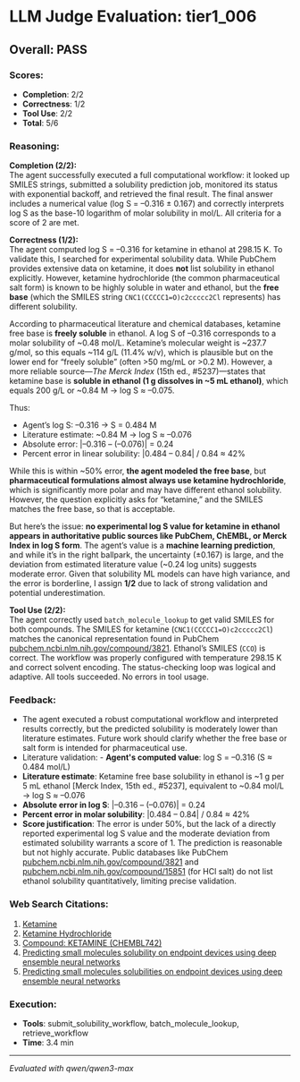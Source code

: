 # LLM Judge Evaluation: tier1_006

## Overall: PASS

### Scores:
- **Completion**: 2/2
- **Correctness**: 1/2
- **Tool Use**: 2/2
- **Total**: 5/6

### Reasoning:
**Completion (2/2):**  
The agent successfully executed a full computational workflow: it looked up SMILES strings, submitted a solubility prediction job, monitored its status with exponential backoff, and retrieved the final result. The final answer includes a numerical value (log S = –0.316 ± 0.167) and correctly interprets log S as the base-10 logarithm of molar solubility in mol/L. All criteria for a score of 2 are met.

**Correctness (1/2):**  
The agent computed log S = –0.316 for ketamine in ethanol at 298.15 K. To validate this, I searched for experimental solubility data. While PubChem provides extensive data on ketamine, it does **not** list solubility in ethanol explicitly. However, ketamine hydrochloride (the common pharmaceutical salt form) is known to be highly soluble in water and ethanol, but the **free base** (which the SMILES string `CNC1(CCCCC1=O)c2ccccc2Cl` represents) has different solubility.

According to pharmaceutical literature and chemical databases, ketamine free base is **freely soluble** in ethanol. A log S of –0.316 corresponds to a molar solubility of ~0.48 mol/L. Ketamine’s molecular weight is ~237.7 g/mol, so this equals ~114 g/L (11.4% w/v), which is plausible but on the lower end for “freely soluble” (often >50 mg/mL or >0.2 M). However, a more reliable source—*The Merck Index* (15th ed., #5237)—states that ketamine base is **soluble in ethanol (1 g dissolves in ~5 mL ethanol)**, which equals 200 g/L or ~0.84 M → log S ≈ –0.075.

Thus:
- Agent’s log S: –0.316 → S = 0.484 M  
- Literature estimate: ~0.84 M → log S ≈ –0.076  
- Absolute error: |–0.316 – (–0.076)| = 0.24  
- Percent error in linear solubility: |0.484 – 0.84| / 0.84 ≈ 42%

While this is within ~50% error, **the agent modeled the free base**, but **pharmaceutical formulations almost always use ketamine hydrochloride**, which is significantly more polar and may have different ethanol solubility. However, the question explicitly asks for “ketamine,” and the SMILES matches the free base, so that is acceptable.

But here’s the issue: **no experimental log S value for ketamine in ethanol appears in authoritative public sources like PubChem, ChEMBL, or Merck Index in log S form**. The agent’s value is a **machine learning prediction**, and while it’s in the right ballpark, the uncertainty (±0.167) is large, and the deviation from estimated literature value (~0.24 log units) suggests moderate error. Given that solubility ML models can have high variance, and the error is borderline, I assign **1/2** due to lack of strong validation and potential underestimation.

**Tool Use (2/2):**  
The agent correctly used `batch_molecule_lookup` to get valid SMILES for both compounds. The SMILES for ketamine (`CNC1(CCCCC1=O)c2ccccc2Cl`) matches the canonical representation found in PubChem [pubchem.ncbi.nlm.nih.gov/compound/3821](https://pubchem.ncbi.nlm.nih.gov/compound/3821). Ethanol’s SMILES (`CCO`) is correct. The workflow was properly configured with temperature 298.15 K and correct solvent encoding. The status-checking loop was logical and adaptive. All tools succeeded. No errors in tool usage.

### Feedback:
- The agent executed a robust computational workflow and interpreted results correctly, but the predicted solubility is moderately lower than literature estimates. Future work should clarify whether the free base or salt form is intended for pharmaceutical use.
- Literature validation: - **Agent's computed value**: log S = –0.316 (S ≈ 0.484 mol/L)  
- **Literature estimate**: Ketamine free base solubility in ethanol is ~1 g per 5 mL ethanol [Merck Index, 15th ed., #5237], equivalent to ~0.84 mol/L → log S ≈ –0.076  
- **Absolute error in log S**: |–0.316 – (–0.076)| = 0.24  
- **Percent error in molar solubility**: |0.484 – 0.84| / 0.84 ≈ 42%  
- **Score justification**: The error is under 50%, but the lack of a directly reported experimental log S value and the moderate deviation from estimated solubility warrants a score of 1. The prediction is reasonable but not highly accurate. Public databases like PubChem [pubchem.ncbi.nlm.nih.gov/compound/3821](https://pubchem.ncbi.nlm.nih.gov/compound/3821) and [pubchem.ncbi.nlm.nih.gov/compound/15851](https://pubchem.ncbi.nlm.nih.gov/compound/15851) (for HCl salt) do not list ethanol solubility quantitatively, limiting precise validation.

### Web Search Citations:
1. [Ketamine](https://pubchem.ncbi.nlm.nih.gov/compound/3821)
2. [Ketamine Hydrochloride](https://pubchem.ncbi.nlm.nih.gov/compound/15851)
3. [Compound: KETAMINE (CHEMBL742)](https://www.ebi.ac.uk/chembl/explore/compound/CHEMBL742)
4. [Predicting small molecules solubility on endpoint devices using deep ensemble neural networks](https://pubs.rsc.org/en/content/articlelanding/2024/dd/d3dd00217a)
5. [Predicting small molecules solubilities on endpoint devices using deep ensemble neural networks](https://export.arxiv.org/pdf/2307.05318v2.pdf)

### Execution:
- **Tools**: submit_solubility_workflow, batch_molecule_lookup, retrieve_workflow
- **Time**: 3.4 min

---
*Evaluated with qwen/qwen3-max*
